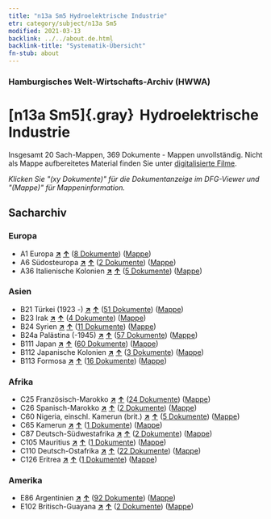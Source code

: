 ```yaml
---
title: "n13a Sm5 Hydroelektrische Industrie"
etr: category/subject/n13a Sm5
modified: 2021-03-13
backlink: ../../about.de.html
backlink-title: "Systematik-Übersicht"
fn-stub: about
---
```


### Hamburgisches Welt-Wirtschafts-Archiv (HWWA)
# [n13a Sm5]{.gray}&#8201; Hydroelektrische Industrie&#160; 




Insgesamt 20 Sach-Mappen, 369 Dokumente - Mappen unvollständig.
Nicht als Mappe aufbereitetes Material finden Sie unter [digitalisierte Filme](/film/h1_sh).

_Klicken Sie "(xy Dokumente)" für die Dokumentanzeige im DFG-Viewer und "(Mappe)" für Mappeninformation._

## Sacharchiv




### Europa

- A1 Europa [**&nearr;**](../../../geo/i/140892/about.de.html "Europa (alle Mappen)") [**&uarr;**](../../../geo/about.de.html#A1 "Ländersystematik") (<a href="https://pm20.zbw.eu/dfgview/sh/140892,145121" title="über: Europa : Hydroelektrische Industrie" target="_blank">8 Dokumente</a>) ([Mappe](../../../../folder/sh/1408xx/140892/1451xx/145121/about.de.html))
- A6 Südosteuropa [**&nearr;**](../../../geo/i/140900/about.de.html "Südosteuropa (alle Mappen)") [**&uarr;**](../../../geo/about.de.html#A6 "Ländersystematik") (<a href="https://pm20.zbw.eu/dfgview/sh/140900,145121" title="über: Südosteuropa : Hydroelektrische Industrie" target="_blank">2 Dokumente</a>) ([Mappe](../../../../folder/sh/1409xx/140900/1451xx/145121/about.de.html))
- A36 Italienische Kolonien [**&nearr;**](../../../geo/i/141012/about.de.html "Italienische Kolonien (alle Mappen)") [**&uarr;**](../../../geo/about.de.html#A36 "Ländersystematik") (<a href="https://pm20.zbw.eu/dfgview/sh/141012,145121" title="über: Italienische Kolonien : Hydroelektrische Industrie" target="_blank">5 Dokumente</a>) ([Mappe](../../../../folder/sh/1410xx/141012/1451xx/145121/about.de.html))

### Asien

- B21 Türkei (1923 -) [**&nearr;**](../../../geo/i/141111/about.de.html "Türkei (1923 -) (alle Mappen)") [**&uarr;**](../../../geo/about.de.html#B21 "Ländersystematik") (<a href="https://pm20.zbw.eu/dfgview/sh/141111,145121" title="über: Türkei (1923 -) : Hydroelektrische Industrie" target="_blank">51 Dokumente</a>) ([Mappe](../../../../folder/sh/1411xx/141111/1451xx/145121/about.de.html))
- B23 Irak [**&nearr;**](../../../geo/i/141113/about.de.html "Irak (alle Mappen)") [**&uarr;**](../../../geo/about.de.html#B23 "Ländersystematik") (<a href="https://pm20.zbw.eu/dfgview/sh/141113,145121" title="über: Irak : Hydroelektrische Industrie" target="_blank">4 Dokumente</a>) ([Mappe](../../../../folder/sh/1411xx/141113/1451xx/145121/about.de.html))
- B24 Syrien [**&nearr;**](../../../geo/i/141114/about.de.html "Syrien (alle Mappen)") [**&uarr;**](../../../geo/about.de.html#B24 "Ländersystematik") (<a href="https://pm20.zbw.eu/dfgview/sh/141114,145121" title="über: Syrien : Hydroelektrische Industrie" target="_blank">11 Dokumente</a>) ([Mappe](../../../../folder/sh/1411xx/141114/1451xx/145121/about.de.html))
- B24a Palästina (-1945) [**&nearr;**](../../../geo/i/141115/about.de.html "Palästina (-1945) (alle Mappen)") [**&uarr;**](../../../geo/about.de.html#B24a "Ländersystematik") (<a href="https://pm20.zbw.eu/dfgview/sh/141115,145121" title="über: Palästina (-1945) : Hydroelektrische Industrie" target="_blank">57 Dokumente</a>) ([Mappe](../../../../folder/sh/1411xx/141115/1451xx/145121/about.de.html))
- B111 Japan [**&nearr;**](../../../geo/i/141272/about.de.html "Japan (alle Mappen)") [**&uarr;**](../../../geo/about.de.html#B111 "Ländersystematik") (<a href="https://pm20.zbw.eu/dfgview/sh/141272,145121" title="über: Japan : Hydroelektrische Industrie" target="_blank">60 Dokumente</a>) ([Mappe](../../../../folder/sh/1412xx/141272/1451xx/145121/about.de.html))
- B112 Japanische Kolonien [**&nearr;**](../../../geo/i/141273/about.de.html "Japanische Kolonien (alle Mappen)") [**&uarr;**](../../../geo/about.de.html#B112 "Ländersystematik") (<a href="https://pm20.zbw.eu/dfgview/sh/141273,145121" title="über: Japanische Kolonien : Hydroelektrische Industrie" target="_blank">3 Dokumente</a>) ([Mappe](../../../../folder/sh/1412xx/141273/1451xx/145121/about.de.html))
- B113 Formosa [**&nearr;**](../../../geo/i/141274/about.de.html "Formosa (alle Mappen)") [**&uarr;**](../../../geo/about.de.html#B113 "Ländersystematik") (<a href="https://pm20.zbw.eu/dfgview/sh/141274,145121" title="über: Formosa : Hydroelektrische Industrie" target="_blank">16 Dokumente</a>) ([Mappe](../../../../folder/sh/1412xx/141274/1451xx/145121/about.de.html))

### Afrika

- C25 Französisch-Marokko [**&nearr;**](../../../geo/i/141358/about.de.html "Französisch-Marokko (alle Mappen)") [**&uarr;**](../../../geo/about.de.html#C25 "Ländersystematik") (<a href="https://pm20.zbw.eu/dfgview/sh/141358,145121" title="über: Französisch-Marokko : Hydroelektrische Industrie" target="_blank">24 Dokumente</a>) ([Mappe](../../../../folder/sh/1413xx/141358/1451xx/145121/about.de.html))
- C26 Spanisch-Marokko [**&nearr;**](../../../geo/i/141359/about.de.html "Spanisch-Marokko (alle Mappen)") [**&uarr;**](../../../geo/about.de.html#C26 "Ländersystematik") (<a href="https://pm20.zbw.eu/dfgview/sh/141359,145121" title="über: Spanisch-Marokko : Hydroelektrische Industrie" target="_blank">2 Dokumente</a>) ([Mappe](../../../../folder/sh/1413xx/141359/1451xx/145121/about.de.html))
- C60 Nigeria, einschl. Kamerun (brit.) [**&nearr;**](../../../geo/i/141409/about.de.html "Nigeria, einschl. Kamerun (brit.) (alle Mappen)") [**&uarr;**](../../../geo/about.de.html#C60 "Ländersystematik") (<a href="https://pm20.zbw.eu/dfgview/sh/141409,145121" title="über: Nigeria, einschl. Kamerun (brit.) : Hydroelektrische Industrie" target="_blank">5 Dokumente</a>) ([Mappe](../../../../folder/sh/1414xx/141409/1451xx/145121/about.de.html))
- C65 Kamerun [**&nearr;**](../../../geo/i/141410/about.de.html "Kamerun (alle Mappen)") [**&uarr;**](../../../geo/about.de.html#C65 "Ländersystematik") (<a href="https://pm20.zbw.eu/dfgview/sh/141410,145121" title="über: Kamerun : Hydroelektrische Industrie" target="_blank">1 Dokumente</a>) ([Mappe](../../../../folder/sh/1414xx/141410/1451xx/145121/about.de.html))
- C87 Deutsch-Südwestafrika [**&nearr;**](../../../geo/i/141450/about.de.html "Deutsch-Südwestafrika (alle Mappen)") [**&uarr;**](../../../geo/about.de.html#C87 "Ländersystematik") (<a href="https://pm20.zbw.eu/dfgview/sh/141450,145121" title="über: Deutsch-Südwestafrika : Hydroelektrische Industrie" target="_blank">2 Dokumente</a>) ([Mappe](../../../../folder/sh/1414xx/141450/1451xx/145121/about.de.html))
- C105 Mauritius [**&nearr;**](../../../geo/i/141469/about.de.html "Mauritius (alle Mappen)") [**&uarr;**](../../../geo/about.de.html#C105 "Ländersystematik") (<a href="https://pm20.zbw.eu/dfgview/sh/141469,145121" title="über: Mauritius : Hydroelektrische Industrie" target="_blank">1 Dokumente</a>) ([Mappe](../../../../folder/sh/1414xx/141469/1451xx/145121/about.de.html))
- C110 Deutsch-Ostafrika [**&nearr;**](../../../geo/i/141471/about.de.html "Deutsch-Ostafrika (alle Mappen)") [**&uarr;**](../../../geo/about.de.html#C110 "Ländersystematik") (<a href="https://pm20.zbw.eu/dfgview/sh/141471,145121" title="über: Deutsch-Ostafrika : Hydroelektrische Industrie" target="_blank">22 Dokumente</a>) ([Mappe](../../../../folder/sh/1414xx/141471/1451xx/145121/about.de.html))
- C126 Eritrea [**&nearr;**](../../../geo/i/141483/about.de.html "Eritrea (alle Mappen)") [**&uarr;**](../../../geo/about.de.html#C126 "Ländersystematik") (<a href="https://pm20.zbw.eu/dfgview/sh/141483,145121" title="über: Eritrea : Hydroelektrische Industrie" target="_blank">1 Dokumente</a>) ([Mappe](../../../../folder/sh/1414xx/141483/1451xx/145121/about.de.html))

### Amerika

- E86 Argentinien [**&nearr;**](../../../geo/i/141692/about.de.html "Argentinien (alle Mappen)") [**&uarr;**](../../../geo/about.de.html#E86 "Ländersystematik") (<a href="https://pm20.zbw.eu/dfgview/sh/141692,145121" title="über: Argentinien : Hydroelektrische Industrie" target="_blank">92 Dokumente</a>) ([Mappe](../../../../folder/sh/1416xx/141692/1451xx/145121/about.de.html))
- E102 Britisch-Guayana [**&nearr;**](../../../geo/i/141700/about.de.html "Britisch-Guayana (alle Mappen)") [**&uarr;**](../../../geo/about.de.html#E102 "Ländersystematik") (<a href="https://pm20.zbw.eu/dfgview/sh/141700,145121" title="über: Britisch-Guayana : Hydroelektrische Industrie" target="_blank">2 Dokumente</a>) ([Mappe](../../../../folder/sh/1417xx/141700/1451xx/145121/about.de.html))


